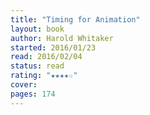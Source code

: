 ```yaml
---
title: "Timing for Animation"
layout: book
author: Harold Whitaker
started: 2016/01/23
read: 2016/02/04
status: read
rating: "★★★★☆"
cover: 
pages: 174
---
```

